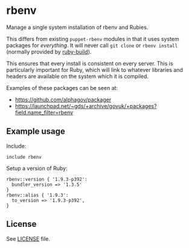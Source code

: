 # rbenv

Manage a single system installation of rbenv and Rubies.

This differs from existing `puppet-rbenv` modules in that it uses system
packages for *everything*.  It will never call `git clone` or `rbenv
install` (normally provided by [ruby-build](https://github.com/sstephenson/ruby-build)).

This ensures that every install is consistent on every server. This is
particularly important for Ruby, which will link to whatever libraries and
headers are available on the system which it is compiled.

Examples of these packages can be seen at:

- https://github.com/alphagov/packager
- https://launchpad.net/~gds/+archive/govuk/+packages?field.name_filter=rbenv

## Example usage

Include:
```
include rbenv
```

Setup a version of Ruby:
```
rbenv::version { '1.9.3-p392':
  bundler_version => '1.3.5'
}
rbenv::alias { '1.9.3':
  to_version => '1.9.3-p392',
}
```

## License

See [LICENSE](LICENSE) file.
